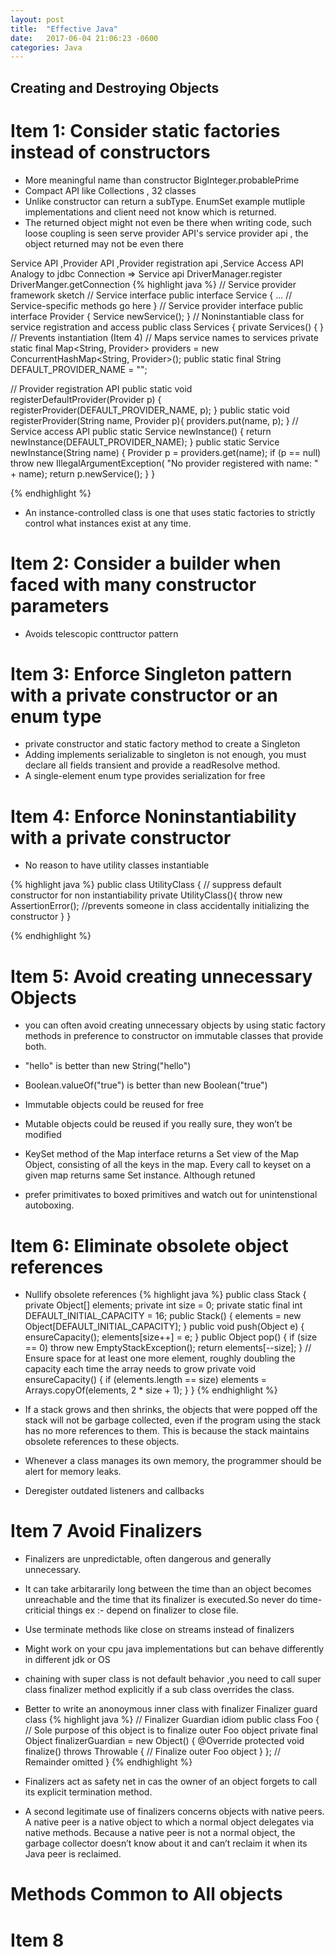```yaml
---
layout: post
title:  "Effective Java"
date:   2017-06-04 21:06:23 -0600
categories: Java
---
```


## Creating and Destroying Objects

# Item 1: Consider static factories instead of constructors

 * More meaningful name than constructor  BigInteger.probablePrime
 * Compact API like Collections , 32 classes
 * Unlike constructor can return a subType.
  EnumSet example mutliple implementations and client need not know which is returned.
 * The returned object might not even be there when writing code, such loose coupling is seen serve provider API's
 service provider api , the object returned may not be even there

 Service API ,Provider API  ,Provider registration api ,Service Access API
  Analogy to jdbc Connection => Service api         DriverManager.register  DriverManger.getConnection
{% highlight java %}
// Service provider framework sketch
// Service interface
public interface Service {
... // Service-specific methods go here
}
// Service provider interface
public interface Provider {
  Service newService();
}
// Noninstantiable class for service registration and access
public class Services {
  private Services() { } // Prevents instantiation (Item 4)
  // Maps service names to services
  private static final Map<String, Provider> providers =  new ConcurrentHashMap<String, Provider>();
  public static final String DEFAULT_PROVIDER_NAME = "<def>";

  // Provider registration API
  public static void registerDefaultProvider(Provider p) {
    registerProvider(DEFAULT_PROVIDER_NAME, p);
  }
  public static void registerProvider(String name, Provider p){
    providers.put(name, p);
  }
  // Service access API
  public static Service newInstance() {
    return newInstance(DEFAULT_PROVIDER_NAME);
  }
  public static Service newInstance(String name) {
    Provider p = providers.get(name);
    if (p == null)
    throw new IllegalArgumentException(
      "No provider registered with name: " + name);
      return p.newService();
    }
}

{% endhighlight %}

* An instance-controlled class is one that uses static factories to strictly control what instances exist at any time.

# Item 2: Consider a builder when faced with many constructor parameters

* Avoids telescopic conttructor pattern



# Item 3:	Enforce Singleton pattern with a private constructor or an enum type

*	private constructor and static factory method to create a Singleton
* Adding implements serializable to singleton is not enough, you must declare all fields transient and provide a readResolve method.
* A single-element enum type provides serialization for free


# Item 4: Enforce Noninstantiability with a private constructor

* No reason to have utility classes instantiable

{% highlight java %}
public class UtilityClass {
  // suppress default constructor for non instantiability
	private UtilityClass(){
      throw new AssertionError();  //prevents someone in class accidentally initializing the constructor
  }
}

{% endhighlight %}



# Item 5: Avoid creating unnecessary Objects

* you can often avoid creating unnecessary objects by using static factory methods in preference to constructor on immutable classes that provide both.
* "hello" is better than new String("hello")
* Boolean.valueOf("true") is better than new Boolean("true")
* Immutable objects could be reused for free
* Mutable objects could be reused if you really sure, they won’t be modified
* KeySet method of the Map interface returns a Set view of the Map Object, consisting of all the keys in the map. Every call to keyset on a given map returns same Set instance. Although retuned

* prefer primitivates to boxed primitives and watch out for unintenstional autoboxing.



# Item  6: Eliminate obsolete object references

* Nullify obsolete references
{% highlight java %}
public class Stack {
  private Object[] elements;
  private int size = 0;
  private static final int DEFAULT_INITIAL_CAPACITY = 16;
  public Stack() {
    elements = new Object[DEFAULT_INITIAL_CAPACITY];
  }
  public void push(Object e) {
    ensureCapacity();
    elements[size++] = e;
  }
  public Object pop() {
    if (size == 0)
    throw new EmptyStackException();
    return elements[--size];
  }
  // Ensure space for at least one more element, roughly doubling the capacity each time the array needs to grow
  private void ensureCapacity() {
    if (elements.length == size)
    elements = Arrays.copyOf(elements, 2 * size + 1);
  }
}
{% endhighlight %}

* If a stack grows and then shrinks, the objects that were popped off the stack will not be garbage collected, even if the program using the stack has no more references to them. This is because the stack maintains obsolete references to these objects.

* Whenever a class manages its own memory, the programmer should be alert for memory leaks.

* Deregister outdated listeners and callbacks



# Item 7  Avoid Finalizers

* Finalizers are unpredictable, often dangerous and generally unnecessary.
* It can take arbitararily long between the time than an object becomes unreachable and the time that its finalizer is executed.So never do time-criticial things
  ex :- depend on finalizer to close file.
* Use terminate methods like close on streams instead of finalizers
* Might work on your cpu java implementations but can behave differently in different jdk or OS
* chaining with super class is not default behavior ,you need to call super class finalizer method explicitly if a sub class overrides the class.
* Better to write an anonoymous inner class with finalizer  Finalizer guard class
{% highlight java %}
// Finalizer Guardian idiom
public class Foo {
  // Sole purpose of this object is to finalize outer Foo object
  private final Object finalizerGuardian = new Object() {
    @Override protected void finalize() throws Throwable {
      // Finalize outer Foo object
    }
  };
 // Remainder omitted
}
{% endhighlight %}

* Finalizers act as safety net in cas the owner of an object forgets to call its explicit termination method.
* A second legitimate use of finalizers concerns objects with native peers. A native peer is a native object to which a normal object delegates via native methods.
Because a native peer is not a normal object, the garbage collector doesn’t know about it and can’t reclaim it when its Java peer is reclaimed.

# Methods Common to All objects

# Item 8  
